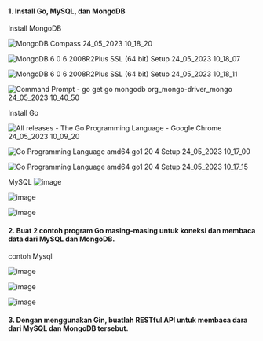 #### 1. Install Go, MySQL, dan MongoDB
Install MongoDB

![MongoDB Compass 24_05_2023 10_18_20](https://github.com/Afifa9/tekn-cloud-computing/assets/114986359/f041fb84-11a6-43bc-bc95-0c308c773182)

![MongoDB 6 0 6 2008R2Plus SSL (64 bit) Setup 24_05_2023 10_18_07](https://github.com/Afifa9/tekn-cloud-computing/assets/114986359/07b980d6-4832-4bb8-aacf-5719ba41fea4)

![MongoDB 6 0 6 2008R2Plus SSL (64 bit) Setup 24_05_2023 10_18_11](https://github.com/Afifa9/tekn-cloud-computing/assets/114986359/f31f3ebf-17d2-43c7-9781-c1da587ff5d4)

![Command Prompt - go  get go mongodb org_mongo-driver_mongo 24_05_2023 10_40_50](https://github.com/Afifa9/tekn-cloud-computing/assets/114986359/cb98211c-e615-4abc-aea1-adb9a0019c26)


Install Go

![All releases - The Go Programming Language - Google Chrome 24_05_2023 10_09_20](https://github.com/Afifa9/tekn-cloud-computing/assets/114986359/229e1c5f-1ec4-49df-95e7-35376c85e94f)

![Go Programming Language amd64 go1 20 4 Setup 24_05_2023 10_17_00](https://github.com/Afifa9/tekn-cloud-computing/assets/114986359/5eb28a91-6a05-4944-9942-3a45c1a95f93)

![Go Programming Language amd64 go1 20 4 Setup 24_05_2023 10_17_15](https://github.com/Afifa9/tekn-cloud-computing/assets/114986359/1d6aad7e-4ef7-4052-ac2a-442d742d7ab4)

MySQL
![image](https://github.com/Afifa9/tekn-cloud-computing/assets/114986359/dc2272a4-67b2-4ec1-bd52-38c456f5a2d4)

![image](https://github.com/Afifa9/tekn-cloud-computing/assets/114986359/539dcd3c-7a37-4fe6-a3b8-1313ab594844)

![image](https://github.com/Afifa9/tekn-cloud-computing/assets/114986359/e909c619-696a-4065-8f01-8eb0b983093a)

#### 2. Buat 2 contoh program Go masing-masing untuk koneksi dan membaca data dari MySQL dan MongoDB.
contoh Mysql

![image](https://github.com/Afifa9/tekn-cloud-computing/assets/114986359/1b177f6b-9ef2-4403-9c0a-0516cdc2e722)

![image](https://github.com/Afifa9/tekn-cloud-computing/assets/114986359/f79aca99-6e76-42bc-b1f8-dfa0e16d6cdc)

![image](https://github.com/Afifa9/tekn-cloud-computing/assets/114986359/f5b03562-5afe-4099-a430-7699be1ced83)



#### 3. Dengan menggunakan Gin, buatlah RESTful API untuk membaca dara dari MySQL dan MongoDB tersebut.
